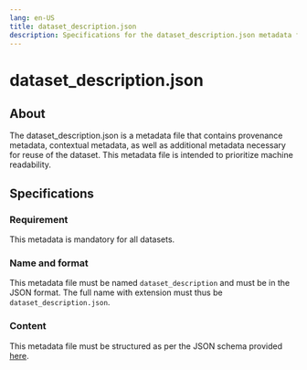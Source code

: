 ```yaml
---
lang: en-US
title: dataset_description.json
description: Specifications for the dataset_description.json metadata file
---
```


# dataset_description.json
## About

The dataset_description.json is a metadata file that contains provenance metadata, contextual metadata, as well as additional metadata necessary for reuse of the dataset. This metadata file is intended to prioritize machine readability.

## Specifications

### Requirement

This metadata is mandatory for all datasets.

### Name and format

This metadata file must be named `dataset_description` and must be in the JSON format. The full name with extension must thus be `dataset_description.json`.

### Content

This metadata file must be structured as per the JSON schema provided [here](../../schemas/dataset_description.schema.json).
